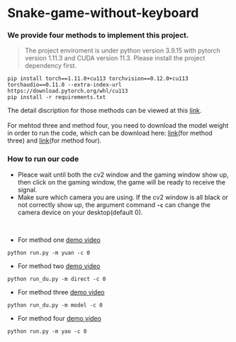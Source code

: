 # Snake-game-without-keyboard

### We provide four methods to implement this project.
>The project enviroment is under python version 3.9.15 with pytorch version 1.11.3 and CUDA version 11.3.
>Please install the project dependency first.
```shell
pip install torch==1.11.0+cu113 torchvision==0.12.0+cu113 torchaudio==0.11.0 --extra-index-url https://download.pytorch.org/whl/cu113
pip install -r requirements.txt
```
The detail discription for those methods can be viewed at this [link][7].
<br/><br/>
For mehtod three and method four, you need to download the model weight in order to run the code, which can be download here: [link][1](for method three) and [link][2](for method four).

### How to run our code
+ Pleace wait until both the cv2 window and the gaming window show up, then click on the gaming window, the game will be ready to receive the signal.
+ Make sure which camera you are using. If the cv2 window is all black or not correctly show up, the argument command **``-c``** can change the camera device on your desktop(default 0).

<br/>

+ For method one [demo video][3]
```shell
python run.py -m yuan -c 0
```
+ For method two [demo video][4]
```shell
python run_du.py -m direct -c 0
```
+ For method three [demo video][5]
```shell
python run_du.py -m model -c 0
```
+ For method four [demo video][6]
```shell
python run.py -m yao -c 0
```

[1]: https://drive.google.com/file/d/1piKJIC01_I6YVz0juqCiy3kJXS4JDZhx/view?usp=share_link
[2]: https://drive.google.com/file/d/1OAMp327bKV47KRWz5aL9YpPZnS0RYQvE/view?usp=share_link
[3]: https://youtu.be/fEIULEbItR0
[4]: https://youtu.be/Uqw-957p3hk
[5]: https://youtu.be/j_IDteFhxGU
[6]: https://youtu.be/gAEc_gp_bGc
[7]: https://drive.google.com/file/d/1UEwYTjcsMonzC_oL_fLPpojRyGL4kIIg/view?usp=share_link
